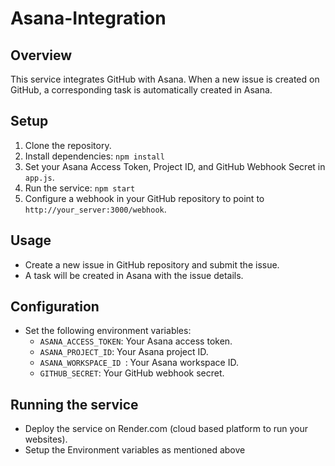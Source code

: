 # Asana-Integration

## Overview

This service integrates GitHub with Asana. When a new issue is created on GitHub, a corresponding task is automatically created in Asana.

## Setup

1. Clone the repository.
2. Install dependencies: `npm install`
3. Set your Asana Access Token, Project ID, and GitHub Webhook Secret in `app.js`.
4. Run the service: `npm start`
5. Configure a webhook in your GitHub repository to point to `http://your_server:3000/webhook`.

## Usage

- Create a new issue in GitHub repository and submit the issue.
- A task will be created in Asana with the issue details.

## Configuration

- Set the following environment variables:
  - `ASANA_ACCESS_TOKEN`: Your Asana access token.
  - `ASANA_PROJECT_ID`: Your Asana project ID.
  - `ASANA_WORKSPACE_ID `: Your Asana workspace ID.
  - `GITHUB_SECRET`: Your GitHub webhook secret.

## Running the service
 - Deploy the service on Render.com (cloud based platform to run your websites).
 - Setup the Environment variables as mentioned above 
